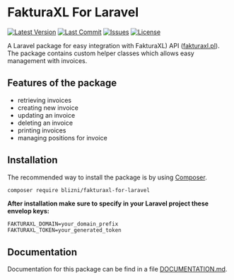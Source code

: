 # FakturaXL For Laravel

[![Latest Version](https://img.shields.io/github/release/blizni/FakturaXL-For-Laravel.svg?include_prereleases&label=packagist&style=flat-square)](https://packagist.org/packages/blizni/fakturaxl-for-laravel)
[![Last Commit](https://img.shields.io/github/last-commit/blizni/FakturaXL-For-Laravel.svg?style=flat-square)](https://github.com/blizni/FakturaXL-For-Laravel/commit/main)
[![Issues](https://img.shields.io/github/issues/blizni/FakturaXL-For-Laravel.svg?style=flat-square)](https://github.com/blizni/FakturaXL-For-Laravel/issues)
[![License](https://img.shields.io/github/license/blizni/FakturaXL-For-Laravel.svg?style=flat-square)](https://github.com/blizni/FakturaXL-For-Laravel/blob/main/LICENSE)

A Laravel package for easy integration with FakturaXL) API ([fakturaxl.pl](https://fakturaxl.pl)). The package contains custom helper classes which allows easy management with invoices. 

## Features of the package

- retrieving invoices
- creating new invoice
- updating an invoice
- deleting an invoice
- printing invoices
- managing positions for invoice

## Installation

The recommended way to install the package is by using
[Composer](https://getcomposer.org/).

```bash
composer require blizni/fakturaxl-for-laravel
```

**After installation make sure to specify in your Laravel project these envelop keys:**

```env
FAKTURAXL_DOMAIN=your_domain_prefix
FAKTURAXL_TOKEN=your_generated_token
```

## Documentation

Documentation for this package can be find in a file [DOCUMENTATION.md](https://github.com/blizni/FakturaXL-For-Laravel/blob/main/DOCUMENTATION.md).
